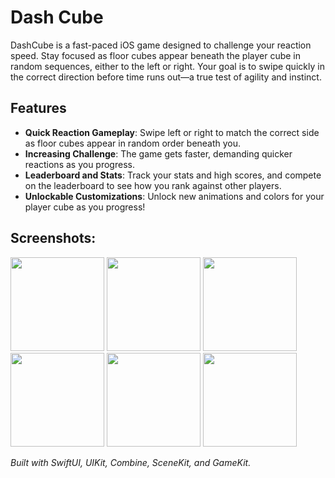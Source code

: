 # Dash Cube

DashCube is a fast-paced iOS game designed to challenge your reaction speed. Stay focused as floor cubes appear beneath the player cube in random sequences, either to the left or right. Your goal is to swipe quickly in the correct direction before time runs out—a true test of agility and instinct.

## Features

- **Quick Reaction Gameplay**: Swipe left or right to match the correct side as floor cubes appear in random order beneath you.
- **Increasing Challenge**: The game gets faster, demanding quicker reactions as you progress.
- **Leaderboard and Stats**: Track your stats and high scores, and compete on the leaderboard to see how you rank against other players.
- **Unlockable Customizations**: Unlock new animations and colors for your player cube as you progress!


## Screenshots:
<p float="left">
  <img src="https://github.com/user-attachments/assets/8d498b5f-f7c4-4c9f-b984-55a28bc30ca9" width="150" />
  <img src="https://github.com/user-attachments/assets/f90d7216-ce12-4996-897a-9ee19608dc33" width="150" />
  <img src="https://github.com/user-attachments/assets/dd6a9290-c7d7-43cc-9350-5114710b8ca3" width="150" />
  <img src="https://github.com/user-attachments/assets/38f3df50-17da-4649-b3ad-5525f399cb8e" width="150" />
  <img src="https://github.com/user-attachments/assets/3ad2629a-f1de-4fd2-b0c7-af3224077940" width="150" />
  <img src="https://github.com/user-attachments/assets/e7e73879-b309-4177-8b6c-6a4e38c4c03c" width="150" />
</p>

*Built with SwiftUI, UIKit, Combine, SceneKit, and GameKit.*
